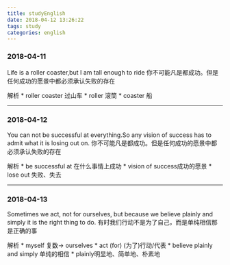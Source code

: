 ```yaml
---
title: studyEnglish
date: 2018-04-12 13:26:22
tags: study
categories: english
---
```


### 2018-04-11
Life is a roller coaster,but I am tall enough to ride
你不可能凡是都成功。但是任何成功的愿景中都必须承认失败的存在

解析
	* roller coaster 过山车
	* roller 滚筒
	* coaster 船
	
---
	
### 2018-04-12
You can not be successful at everything.So any vision of success has to admit what it is losing out on. 
你不可能凡是都成功。但是任何成功的愿景中都必须承认失败的存在

解析
	* be successful at 在什么事情上成功
	* vision of success成功的愿景
	* lose out 失败、失去
	
---


### 2018-04-13 
Sometimes we act, not for ourselves, but because we believe plainly and simply it is the right thing to do.
有时我们行动不是为了自己，而是单纯相信那是正确的事

解析
	* myself 复数-> ourselves
	* act (for)  (为了)行动/代表
	* believe plainly and simply  单纯的相信
	* plainly明显地、简单地、朴素地


